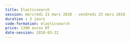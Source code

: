```yaml
---
title: Elasticsearch
session: mercredi 21 mars 2018 - vendredi 23 mars 2018
duration : 3 jours
code-formation: elasticsearch
price: 1390 euros HT
date-session: 2018-03-21
---
```


